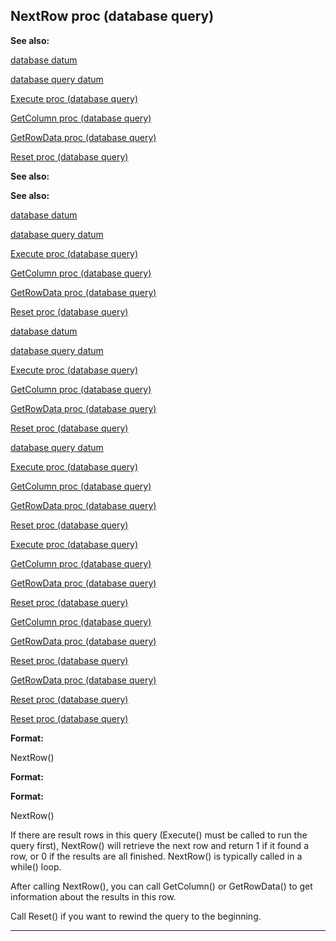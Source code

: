 

 NextRow proc (database query)
-------------------------------




**See also:** 


[database datum](#/database) 

[database query datum](#/database/query) 

[Execute proc (database query)](#/database/query/proc/Execute) 

[GetColumn proc (database query)](#/database/query/proc/GetColumn) 

[GetRowData proc (database query)](#/database/query/proc/GetRowData) 

[Reset proc (database query)](#/database/query/proc/Reset) 








**See also:** 

**See also:**

[database datum](#/database) 

[database query datum](#/database/query) 

[Execute proc (database query)](#/database/query/proc/Execute) 

[GetColumn proc (database query)](#/database/query/proc/GetColumn) 

[GetRowData proc (database query)](#/database/query/proc/GetRowData) 

[Reset proc (database query)](#/database/query/proc/Reset) 






[database datum](#/database)

[database query datum](#/database/query) 

[Execute proc (database query)](#/database/query/proc/Execute) 

[GetColumn proc (database query)](#/database/query/proc/GetColumn) 

[GetRowData proc (database query)](#/database/query/proc/GetRowData) 

[Reset proc (database query)](#/database/query/proc/Reset) 





[database query datum](#/database/query)

[Execute proc (database query)](#/database/query/proc/Execute) 

[GetColumn proc (database query)](#/database/query/proc/GetColumn) 

[GetRowData proc (database query)](#/database/query/proc/GetRowData) 

[Reset proc (database query)](#/database/query/proc/Reset) 




[Execute proc (database query)](#/database/query/proc/Execute)

[GetColumn proc (database query)](#/database/query/proc/GetColumn) 

[GetRowData proc (database query)](#/database/query/proc/GetRowData) 

[Reset proc (database query)](#/database/query/proc/Reset) 



[GetColumn proc (database query)](#/database/query/proc/GetColumn)

[GetRowData proc (database query)](#/database/query/proc/GetRowData) 

[Reset proc (database query)](#/database/query/proc/Reset) 


[GetRowData proc (database query)](#/database/query/proc/GetRowData)

[Reset proc (database query)](#/database/query/proc/Reset) 

[Reset proc (database query)](#/database/query/proc/Reset)


**Format:** 


 NextRow()
 


**Format:** 

**Format:**

 NextRow()


 If there are result rows in this query (Execute() must be called to run
the query first), NextRow() will retrieve the next row and return 1 if it
found a row, or 0 if the results are all finished. NextRow() is typically
called in a while() loop.




 After calling NextRow(), you can call GetColumn() or GetRowData() to get
information about the results in this row.




 Call Reset() if you want to rewind the query to the beginning.





---


